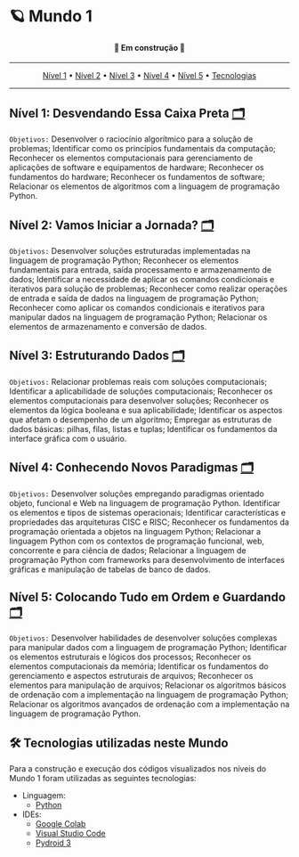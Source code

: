 # 🪐 Mundo 1
<h4 align="center">🚧 Em construção 🚧</h4>
<hr>
<div align="center">
 <a href="#nível-1-desvendando-essa-caixa-preta-">Nível 1</a> • 
 <a href="#nível-2-vamos-iniciar-a-jornada-">Nível 2</a> • 
 <a href="#nível-3-estruturando-dados-">Nível 3</a> • 
 <a href="#nível-4-conhecendo-novos-paradigmas-">Nível 4</a> • 
 <a href="#nível-5-colocando-tudo-em-ordem-e-guardando-">Nível 5</a> • 
 <a href="#-tecnologias-utilizadas-neste-mundo">Tecnologias</a>
</div>
<hr>

## Nível 1: Desvendando Essa Caixa Preta [🗂](./nivel1)
`Objetivos:` Desenvolver o raciocínio algorítmico para a solução de problemas; Identificar como os princípios fundamentais da computação; Reconhecer os elementos computacionais para gerenciamento de aplicações de software e equipamentos de hardware; Reconhecer os fundamentos do hardware; Reconhecer os fundamentos de software; Relacionar os elementos de algoritmos com a linguagem de programação Python.

## Nível 2: Vamos Iniciar a Jornada? [🗂](./nivel2)
`Objetivos:`  Desenvolver soluções estruturadas implementadas na linguagem de programação Python; Reconhecer os elementos fundamentais para entrada, saída processamento e armazenamento de dados; Identificar a necessidade de aplicar os comandos condicionais e iterativos para solução de problemas; Reconhecer como realizar operações de entrada e saída de dados na linguagem de programação Python; Reconhecer como aplicar os comandos condicionais e iterativos para manipular dados na linguagem de programação Python; Relacionar os elementos de armazenamento e conversão de dados.

## Nível 3: Estruturando Dados [🗂](./nivel3)
`Objetivos:` Relacionar problemas reais com soluções computacionais; Identificar a aplicabilidade de soluções computacionais; Reconhecer os elementos computacionais para desenvolver soluções; Reconhecer os elementos da lógica booleana e sua aplicabilidade; Identificar os aspectos que afetam o desempenho de um algoritmo; Empregar as estruturas de dados básicas: pilhas, filas, listas e tuplas; Identificar os fundamentos da interface gráfica com o usuário.

## Nível 4: Conhecendo Novos Paradigmas [🗂](./nivel4)
`Objetivos:` Desenvolver soluções empregando paradigmas orientado objeto, funcional e Web na linguagem de programação Python. Identificar os elementos e tipos de sistemas operacionais; Identificar características e propriedades das arquiteturas CISC e RISC; Reconhecer os fundamentos da programação orientada a objetos na linguagem Python; Relacionar a linguagem Python com os contextos de programação funcional, web, concorrente e para ciência de dados; Relacionar a linguagem de programação Python com frameworks para desenvolvimento de interfaces gráficas e manipulação de tabelas de banco de dados.

## Nível 5: Colocando Tudo em Ordem e Guardando [🗂](./nivel5)
`Objetivos:` Desenvolver habilidades de desenvolver soluções complexas para manipular dados com a linguagem de programação Python; Identificar os elementos estruturais e lógicos dos processos; Reconhecer os elementos computacionais da memória; Identificar os fundamentos do gerenciamento e aspectos estruturais de arquivos; Reconhecer os elementos para manipulação de arquivos; Relacionar os algoritmos básicos de ordenação com a implementação na linguagem de programação Python; Relacionar os algoritmos avançados de ordenação com a implementação na linguagem de programação Python.

## 🛠 Tecnologias utilizadas neste Mundo
Para a construção e execução dos códigos visualizados nos níveis do Mundo 1 foram utilizadas as seguintes tecnologias:
- Linguagem:
    - [Python](https://www.python.org/)
- IDEs:
    - [Google Colab](https://colab.research.google.com/)
    - [Visual Studio Code](https://code.visualstudio.com/)
    - [Pydroid 3](https://play.google.com/store/apps/details?id=ru.iiec.pydroid3)